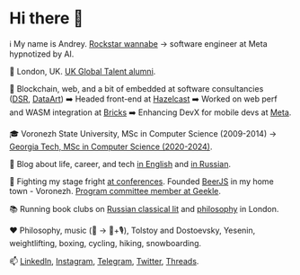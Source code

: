 # Hi there 👋

ℹ️ My name is Andrey. [Rockstar wannabe](https://youtu.be/I3CXfILmnzA?si=G-foqGD_SlZ5ZiUu) -> software engineer at Meta hypnotized by AI.

📌 London, UK. [UK Global Talent alumni](https://42.goncharov.page/l/uk-global-talent-visa-for-mortals).

💼 Blockchain, web, and a bit of embedded at software consultancies ([DSR](https://en.dsr-corporation.com/), [DataArt](https://www.dataart.com/)) ➡️ Headed front-end at [Hazelcast](https://hazelcast.com/) ➡️ Worked on web perf and WASM integration at [Bricks](https://www.thebricks.com/) ➡️ Enhancing DevX for mobile devs at [Meta](https://www.meta.com/).

🎓 Voronezh State University, MSc in Computer Science (2009-2014) -> [Georgia Tech, MSc in Computer Science (2020-2024)](https://blog.goncharov.page/how-to-get-an-online-masters-in-cs-for-a-price-of-your-morning-latte).

📝 Blog about life, career, and tech [in English](https://blog.goncharov.page/) and [in Russian](https://t.me/aigoncharov_vs_world).

🎤 Fighting my stage fright [at conferences](https://github.com/aigoncharov/talks). Founded [BeerJS](https://github.com/beerjs/voronezh) in my home town - Voronezh. [Program committee member at Geekle](https://docs.google.com/spreadsheets/d/1G1KiWarMH9J1rRToRJFnbTwyOcwOXU056g0INIkT4_w/edit?usp=sharing).

📚 Running book clubs on [Russian classical lit](https://t.me/+uAc-NfRcFfA0YjRk) and [philosophy](https://t.me/+pl4l6juBvLI0NGFk) in London.

❤️ Philosophy, music (🥁 -> 🎹+🎙), Tolstoy and Dostoevsky, Yesenin, weightlifting, boxing, cycling, hiking, snowboarding.

📫 [LinkedIn](https://www.linkedin.com/in/aigoncharov/), [Instagram](https://www.instagram.com/aigoncharov/), [Telegram](https://t.me/aigoncharov), [Twitter](https://twitter.com/ai_goncharov), [Threads](https://www.threads.net/@aigoncharov).
